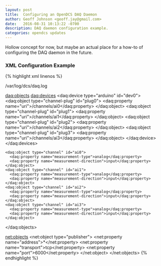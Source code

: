 ```yaml
---
layout: post
title:  Configuring an OpenDCS DAQ Daemon
author: Geoff Johnson <geoff.jay@gmail.com>
date:   2016-08-31 10:13:22 -0700
description: DAQ daemon configuration example.
categories: opendcs updates
---
```


Hollow concept for now, but maybe an actual place for a how-to of configuring
the DAQ daemon in the future.
<br/><!--break-->

### XML Configuration Example

{% highlight xml linenos %}
<?xml version="1.0" encoding="ISO-8859-1"?>
<dcs xmlns:daq="urn:libdcs-daq" xmlns:net="urn:libdcs-net">
  <property name="log">/var/log/dcs/daq.log</property>

  <daq:objects>
    <daq:devices>
      <daq:device type="arduino" id="dev0">
        <daq:object type="channel-plug" id="plug0">
          <daq:property name="uri">/channels/ai0</daq:property>
        </daq:object>
        <daq:object type="channel-plug" id="plug1">
          <daq:property name="uri">/channels/ai1</daq:property>
        </daq:object>
        <daq:object type="channel-plug" id="plug2">
          <daq:property name="uri">/channels/ai2</daq:property>
        </daq:object>
        <daq:object type="channel-plug" id="plug3">
          <daq:property name="uri">/channels/ai3</daq:property>
        </daq:object>
      </daq:device>
    </daq:devices>

    <daq:object type="channel" id="ai0">
      <daq:property name="measurement-type">analog</daq:property>
      <daq:property name="measurement-direction">input</daq:property>
    </daq:object>
    <daq:object type="channel" id="ai1">
      <daq:property name="measurement-type">analog</daq:property>
      <daq:property name="measurement-direction">input</daq:property>
    </daq:object>
    <daq:object type="channel" id="ai2">
      <daq:property name="measurement-type">analog</daq:property>
      <daq:property name="measurement-direction">input</daq:property>
    </daq:object>
    <daq:object type="channel" id="ai3">
      <daq:property name="measurement-type">analog</daq:property>
      <daq:property name="measurement-direction">input</daq:property>
    </daq:object>
  </daq:objects>

  <net:objects>
    <net:object type="publisher">
      <net:property name="address">*</net:property>
      <net:property name="transport">tcp</net:property>
      <net:property name="port">6000</net:property>
    </net:object>
  </net:objects>
</dcs>
{% endhighlight %}

<!--
vim: ft=liquid
-->
